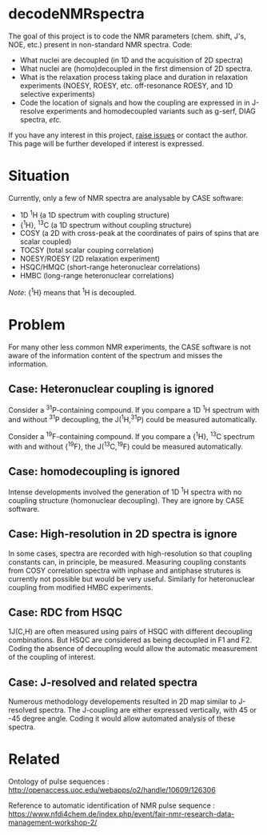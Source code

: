 # decodeNMRspectra
The goal of this project is to code the NMR parameters (chem. shift, J's, NOE, etc.) present in non-standard NMR spectra.
Code: 
- What nuclei are decoupled (in 1D and the acquisition of 2D spectra)
- What nuclei are (homo)decoupled in the first dimension of 2D spectra.
- What is the relaxation process taking place and duration in relaxation experiments (NOESY, ROESY, etc. off-resonance ROESY, and 1D selective experiments)
- Code the location of signals and how the coupling are expressed in in J-resolve experiments and homodecoupled variants such as g-serf, DIAG spectra, *etc.*

If you have any interest in this project, [raise issues](https://github.com/NMReDATAInitiative/decodeNMRspectra/issues/new) or contact the author. This page will be further developed if interest is expressed.
# Situation

Currently, only a few of NMR spectra are analysable by CASE software:
- 1D <sup>1</sup>H (a 1D spectrum with coupling structure)
- {<sup>1</sup>H}, <sup>13</sup>C (a 1D spectrum without coupling structure)
- COSY (a 2D with cross-peak at the coordinates of pairs of spins that are scalar coupled)
- TOCSY (total scalar couping correlation)
- NOESY/ROESY (2D relaxation experiment)
- HSQC/HMQC (short-range heteronuclear correlations)
- HMBC (long-range heteronuclear correlations)

*Note*: {<sup>1</sup>H} means that <sup>1</sup>H is decoupled.
# Problem

For many other less common NMR experiments, the CASE software is not aware of the information content of the spectrum and misses the information.

## Case: Heteronuclear coupling is ignored

Consider a <sup>31</sup>P-containing compound. If you compare a 1D <sup>1</sup>H spectrum with and without <sup>31</sup>P decoupling, the J(<sup>1</sup>H,<sup>31</sup>P) could be measured automatically.

Consider a <sup>19</sup>F-containing compound. If you compare a {<sup>1</sup>H}, <sup>13</sup>C spectrum with and without {<sup>19</sup>F}, the J(<sup>13</sup>C,<sup>19</sup>F) could be measured automatically.

## Case: homodecoupling is ignored

Intense developments involved the generation of 1D <sup>1</sup>H spectra with no coupling structure (homonuclear decoupling). They are ignore by CASE software.

## Case: High-resolution in 2D spectra is ignore

In some cases, spectra are recorded with high-resolution so that coupling constants can, in principle, be measured. Measuring coupling constants from COSY correlation spectra with inphase and antiphase strutures is currently not possible but would be very useful. Similarly for heteronuclear coupling from modified HMBC experiments.

## Case: RDC from HSQC
1J(C,H) are often measured using pairs of HSQC with different decoupling combinations. But HSQC are considered as being decoupled in F1 and F2. Coding the absence of decoupling would allow the automatic measurement of the coupling of interest.

## Case: J-resolved and related spectra
Numerous methodology developements resulted in 2D map similar to J-resolved spectra. The J-coupling are either expressed vertically, with 45 or -45 degree angle. Coding it would allow automated analysis of these spectra.

# Related

Ontology of pulse sequences : http://openaccess.uoc.edu/webapps/o2/handle/10609/126306 

Reference to automatic identification of NMR pulse sequence : https://www.nfdi4chem.de/index.php/event/fair-nmr-research-data-management-workshop-2/







